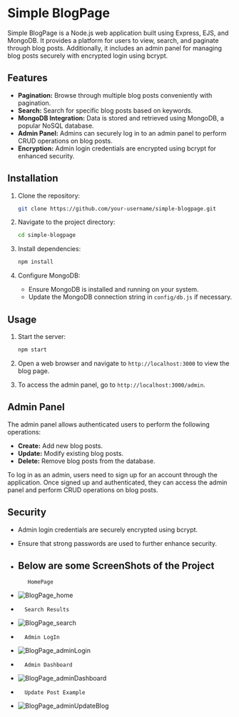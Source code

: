 # Simple BlogPage

Simple BlogPage is a Node.js web application built using Express, EJS, and MongoDB. It provides a platform for users to view, search, and paginate through blog posts. Additionally, it includes an admin panel for managing blog posts securely with encrypted login using bcrypt.

## Features

- **Pagination:** Browse through multiple blog posts conveniently with pagination.
- **Search:** Search for specific blog posts based on keywords.
- **MongoDB Integration:** Data is stored and retrieved using MongoDB, a popular NoSQL database.
- **Admin Panel:** Admins can securely log in to an admin panel to perform CRUD operations on blog posts.
- **Encryption:** Admin login credentials are encrypted using bcrypt for enhanced security.

## Installation

1. Clone the repository:
   ```bash
   git clone https://github.com/your-username/simple-blogpage.git
   ```

2. Navigate to the project directory:
   ```bash
   cd simple-blogpage
   ```

3. Install dependencies:
   ```bash
   npm install
   ```

4. Configure MongoDB:
   - Ensure MongoDB is installed and running on your system.
   - Update the MongoDB connection string in `config/db.js` if necessary.

## Usage

1. Start the server:
   ```bash
   npm start
   ```

2. Open a web browser and navigate to `http://localhost:3000` to view the blog page.
3. To access the admin panel, go to `http://localhost:3000/admin`.

## Admin Panel

The admin panel allows authenticated users to perform the following operations:

- **Create:** Add new blog posts.
- **Update:** Modify existing blog posts.
- **Delete:** Remove blog posts from the database.

To log in as an admin, users need to sign up for an account through the application. Once signed up and authenticated, they can access the admin panel and perform CRUD operations on blog posts.

## Security

- Admin login credentials are securely encrypted using bcrypt.
- Ensure that strong passwords are used to further enhance security.

- ## Below are some ScreenShots of the Project

         HomePage
- ![BlogPage_home](https://github.com/GerasimatosG/BlogPage/assets/137752675/8393921f-c58d-474b-a499-446554e285e9)

-       Search Results
- ![BlogPage_search](https://github.com/GerasimatosG/BlogPage/assets/137752675/698db05e-5235-4514-bbac-45b4904730f1)

-       Admin LogIn
- ![BlogPage_adminLogin](https://github.com/GerasimatosG/BlogPage/assets/137752675/ea674b66-2fa8-48ef-9bb4-c031bdfd310c)

-       Admin Dashboard
- ![BlogPage_adminDashboard](https://github.com/GerasimatosG/BlogPage/assets/137752675/5bddad12-4b28-4bd3-942c-c46185282b62)

-       Update Post Example
- ![BlogPage_adminUpdateBlog](https://github.com/GerasimatosG/BlogPage/assets/137752675/58aa14af-14e5-41b1-a1dc-f70c84a09812)






